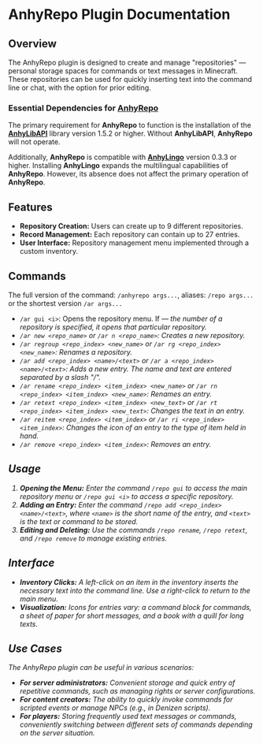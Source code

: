 # AnhyRepo Plugin Documentation

## Overview

The AnhyRepo plugin is designed to create and manage "repositories" — personal storage spaces for commands or text messages in Minecraft. These repositories can be used for quickly inserting text into the command line or chat, with the option for prior editing.

### Essential Dependencies for [**AnhyRepo**](https://dev.anh.ink/AnhyRepo/)
The primary requirement for **AnhyRepo** to function is the installation of the [**AnhyLibAPI**](https://dev.anh.ink/anhylibapi/) library version 1.5.2 or higher. Without **AnhyLibAPI**, **AnhyRepo** will not operate.

Additionally, **AnhyRepo** is compatible with [**AnhyLingo**](https://dev.anh.ink/anhylingo/) version 0.3.3 or higher. Installing **AnhyLingo** expands the multilingual capabilities of **AnhyRepo**. However, its absence does not affect the primary operation of **AnhyRepo**.

## Features

- **Repository Creation:** Users can create up to 9 different repositories.
- **Record Management:** Each repository can contain up to 27 entries.
- **User Interface:** Repository management menu implemented through a custom inventory.

## Commands

The full version of the command: `/anhyrepo args...`, aliases: `/repo args...` or the shortest version `/ar args...`

- `/ar gui <i>`: Opens the repository menu. If <i> — the number of a repository is specified, it opens that particular repository.
- `/ar new <repo_name>` or `/ar n <repo_name>`: Creates a new repository.
- `/ar regroup <repo_index> <new_name>` or `/ar rg <repo_index> <new_name>`: Renames a repository.
- `/ar add <repo_index> <name>/<text>` or `/ar a <repo_index> <name>/<text>`: Adds a new entry. The name and text are entered separated by a slash "/".
- `/ar rename <repo_index> <item_index> <new_name>` or `/ar rn <repo_index> <item_index> <new_name>`: Renames an entry.
- `/ar retext <repo_index> <item_index> <new_text>` or `/ar rt <repo_index> <item_index> <new_text>`: Changes the text in an entry.
- `/ar reitem <repo_index> <item_index>` or `/ar ri <repo_index> <item_index>`: Changes the icon of an entry to the type of item held in hand.
- `/ar remove <repo_index> <item_index>`: Removes an entry.

## Usage

1. **Opening the Menu:** Enter the command `/repo gui` to access the main repository menu or `/repo gui <i>` to access a specific repository.
2. **Adding an Entry:** Enter the command `/repo add <repo_index> <name>/<text>`, where `<name>` is the short name of the entry, and `<text>` is the text or command to be stored.
3. **Editing and Deleting:** Use the commands `/repo rename`, `/repo retext`, and `/repo remove` to manage existing entries.

## Interface

- **Inventory Clicks:** A left-click on an item in the inventory inserts the necessary text into the command line. Use a right-click to return to the main menu.
- **Visualization:** Icons for entries vary: a command block for commands, a sheet of paper for short messages, and a book with a quill for long texts.

## Use Cases

The AnhyRepo plugin can be useful in various scenarios:
- **For server administrators:** Convenient storage and quick entry of repetitive commands, such as managing rights or server configurations.
- **For content creators:** The ability to quickly invoke commands for scripted events or manage NPCs (e.g., in Denizen scripts).
- **For players:** Storing frequently used text messages or commands, conveniently switching between different sets of commands depending on the server situation.
